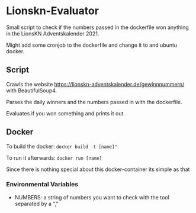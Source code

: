 # Lionskn-Evaluator

Small script to check if the numbers passed in the dockerfile won anything in the LionsKN Adventskalender 2021.

Might add some cronjob to the dockerfile and change it to and ubuntu docker.

## Script

Crawls the website https://lionskn-adventskalender.de/gewinnnummern/ with BeautifulSoup4.

Parses the daily winners and the numbers passed in with the dockerfile.

Evaluates if you won something and prints it out.

## Docker
To build the docker:
``docker build -t [name]"``

To run it afterwards:
``docker run [name]``

Since there is nothing special about this docker-container its simple as that

### Environmental Variables

- NUMBERS: a string of numbers you want to check with the tool separated by a ","

